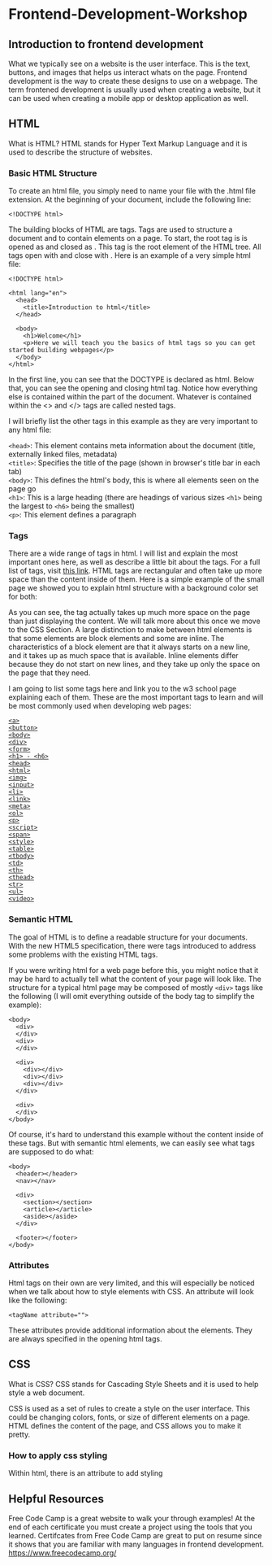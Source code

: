 # Frontend-Development-Workshop

##  Introduction to frontend development
What we typically see on a website is the user interface. This is the text, buttons, and images that helps us interact whats on the page.
Frontend development is the way to create these designs to use on a webpage. The term frontened development is usually used when creating a website, but it can be used when 
creating a mobile app or desktop application as well.

##  HTML
What is HTML? HTML stands for Hyper Text Markup Language and it is used to describe the structure of websites.

### Basic HTML Structure
To create an html file, you simply need to name your file with the .html file extension. At the beginning of your document, include the following line:

 ```<!DOCTYPE html>```
 
The building blocks of HTML are tags. Tags are used to structure a document and to contain elements on a page. 
To start, the root tag is is opened as <html> and closed as </html>. This tag is the root element of the HTML tree. All tags open with <tag> and close with </tag>. Here is an example of a very simple html file:

```
<!DOCTYPE html>

<html lang="en">
  <head>
    <title>Introduction to html</title>
  </head>
  
  <body>
    <h1>Welcome</h1>
    <p>Here we will teach you the basics of html tags so you can get started building webpages</p>
  </body>
</html>
```
In the first line, you can see that the DOCTYPE is declared as html. Below that, you can see the opening and closing html tag. Notice how everything else is contained within the <html> </html> part of the document. Whatever is contained within the <> and </> tags are called nested tags.

I will briefly list the other tags in this example as they are very important to any html file:

```<head>```: This element contains meta information about the document (title, externally linked files, metadata)<br />
```<title>```: Specifies the title of the page (shown in browser's title bar in each tab)<br />
```<body>```: This defines the html's body, this is where all elements seen on the page go<br />
```<h1>```: This is a large heading (there are headings of various sizes ```<h1>``` being the largest to ```<h6>``` being the smallest)<br />
```<p>```: This element defines a paragraph<br />

### Tags

There are a wide range of tags in html. I will list and explain the most important ones here, as well as describe a little bit about the tags. For a full list of tags, visit
[this link](https://www.w3schools.com/TAGS/default.ASP). HTML tags are rectangular and often take up more space than the content inside of them. Here is a simple example of the small page we showed you to explain html structure with a background color set for both:

As you can see, the tag actually takes up much more space on the page than just displaying the content. We will talk more about this once we move to the CSS Section. A large distinction to make between html elements is that some elements are block elements and some are inline. The characteristics of a block element are that it always starts on a new line, and it takes up as much space that is available. Inline elements differ because they do not start on new lines, and they take up only the space on the page that they need.

I am going to list some tags here and link you to the w3 school page explaining each of them. These are the most important tags to learn and will be most commonly used when developing web pages:

[```<a>```](https://www.w3schools.com/TAGS/tag_a.asp)<br />
[```<button>```](https://www.w3schools.com/TAGS/tag_button.asp)<br />
[```<body>```](https://www.w3schools.com/TAGS/tag_body.asp)<br />
[```<div>```](https://www.w3schools.com/TAGS/tag_div.asp)<br />
[```<form>```](https://www.w3schools.com/TAGS/tag_form.asp)<br />
[```<h1> - <h6>```](https://www.w3schools.com/TAGS/tag_hn.asp)<br />
[```<head>```](https://www.w3schools.com/TAGS/tag_head.asp)<br />
[```<html>```](https://www.w3schools.com/TAGS/tag_html.asp)<br />
[```<img>```](https://www.w3schools.com/TAGS/tag_img.asp)<br />
[```<input>```](https://www.w3schools.com/TAGS/tag_input.asp)<br />
[```<li>```](https://www.w3schools.com/TAGS/tag_li.asp)<br />
[```<link>```](https://www.w3schools.com/TAGS/tag_link.asp)<br />
[```<meta>```](https://www.w3schools.com/TAGS/tag_meta.asp)<br />
[```<ol>```](https://www.w3schools.com/TAGS/tag_ol.asp)<br />
[```<p>```](https://www.w3schools.com/TAGS/tag_p.asp)<br />
[```<script>```](https://www.w3schools.com/TAGS/tag_script.asp)<br />
[```<span>```](https://www.w3schools.com/TAGS/tag_span.asp)<br />
[```<style>```](https://www.w3schools.com/TAGS/tag_style.asp)<br />
[```<table>```](https://www.w3schools.com/TAGS/tag_table.asp)<br />
[```<tbody>```](https://www.w3schools.com/TAGS/tag_tbody.asp)<br />
[```<td>```](https://www.w3schools.com/TAGS/tag_td.asp)<br />
[```<th>```](https://www.w3schools.com/TAGS/tag_th.asp)<br />
[```<thead>```](https://www.w3schools.com/TAGS/tag_thead.asp)<br />
[```<tr>```](https://www.w3schools.com/TAGS/tag_tr.asp)<br />
[```<ul>```](https://www.w3schools.com/TAGS/tag_ul.asp)<br />
[```<video>```](https://www.w3schools.com/TAGS/tag_ul.asp)<br />

### Semantic HTML

The goal of HTML is to define a readable structure for your documents. With the new HTML5 specification, there were tags introduced to address some problems with the existing HTML tags.

If you were writing html for a web page before this, you might notice that it may be hard to actually tell what the content of your page will look like. The structure for a typical html page may be composed of mostly ```<div>``` tags like the following (I will omit everything outside of the body tag to simplify the example):

```
<body>
  <div>
  </div>
  <div>
  </div>
  
  <div>
    <div></div>
    <div></div>
    <div></div>
  </div>
  
  <div>
  </div>
</body>
```

Of course, it's hard to understand this example without the content inside of these tags. But with semantic html elements, we can easily see what tags are supposed to do what:

```
<body>
  <header></header>
  <nav></nav>
  
  <div>
    <section></section>
    <article></article>
    <aside></aside>
  </div>
  
  <footer></footer>
</body>
```

### Attributes
Html tags on their own are very limited, and this will especially be noticed when we talk about how to style elements with CSS. An attribute will look like the following:

```<tagName attribute="">```

These attributes provide additional information about the elements. They are always specified in the opening html tags. 

##  CSS
What is CSS? CSS stands for Cascading Style Sheets and it is used to help style a web document.

CSS is used as a set of rules to create a style on the user interface. This could be changing colors, fonts, or size of different elements on a page. HTML defines the content of the page, and CSS allows you to make it pretty.

### How to apply css styling
Within html, there is an attribute to add styling

##  Helpful Resources
Free Code Camp is a great website to walk your through examples! At the end of each certificate you must create a project using the tools that you learned. Certifcates from 
Free Code Camp are great to put on resume since it shows that you are familiar with many languages in frontend development.
https://www.freecodecamp.org/
